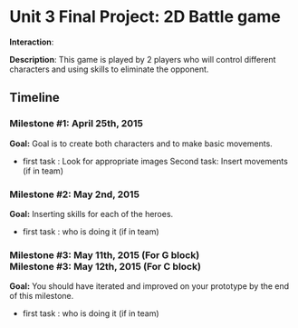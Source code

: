 <h1>Unit 3 Final Project: 2D Battle game</h1>

<strong>Interaction</strong>: 

<strong>Description</strong>: This game is played by 2 players who will control different characters and using skills to eliminate the opponent. 

<h2>Timeline</h2>

<div>
  <h3>Milestone #1: April 25th, 2015 </h3>
  <strong>Goal:</strong> Goal is to create both characters and to make basic movements. 
  <ul>
    <li>first task : Look for appropriate images
        Second task: Insert movements           (if in team)</li>
  </ul>
</div>

<p>
  <h3>Milestone #2: May 2nd, 2015 </h3>
  <strong>Goal:</strong> Inserting skills for each of the heroes.   <ul>
    <li>first task : who is doing it (if in team)</li>
  </ul>
</p>

<div>
  <h3>Milestone #3: May 11th, 2015 (For G block)</br>
  Milestone #3: May 12th, 2015 (For C block) </h3>
  <strong>Goal:</strong> You should have iterated and improved on your prototype by the end of this milestone.
  <ul>
    <li>first task : who is doing it (if in team)</li>
  </ul>
</div>
